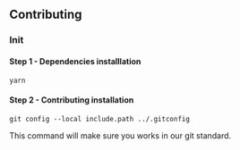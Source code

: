 ## Contributing

### Init

#### Step 1 - Dependencies installlation
```
yarn
```

#### Step 2 - Contributing installation
```
git config --local include.path ../.gitconfig
```
This command will make sure you works in our git standard.